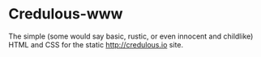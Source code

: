 # Credulous-www

The simple (some would say basic, rustic, or even innocent and childlike)
HTML and CSS for the static http://credulous.io site.

